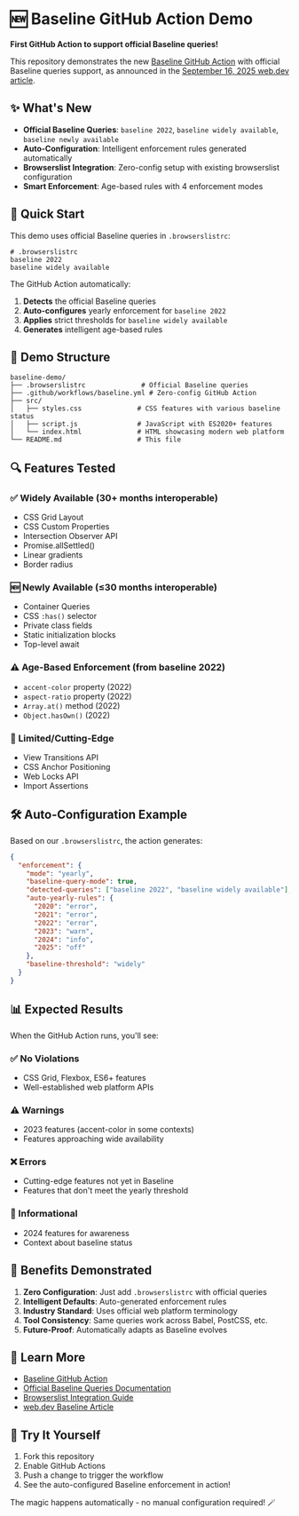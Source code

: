# 🆕 Baseline GitHub Action Demo

**First GitHub Action to support official Baseline queries!**

This repository demonstrates the new [Baseline GitHub Action](https://github.com/Aristide021/baseline) with official Baseline queries support, as announced in the [September 16, 2025 web.dev article](https://web.dev/blog/browserslist-baseline).

## ✨ What's New

- **Official Baseline Queries**: `baseline 2022`, `baseline widely available`, `baseline newly available`
- **Auto-Configuration**: Intelligent enforcement rules generated automatically
- **Browserslist Integration**: Zero-config setup with existing browserslist configuration
- **Smart Enforcement**: Age-based rules with 4 enforcement modes

## 🚀 Quick Start

This demo uses official Baseline queries in `.browserslistrc`:

```
# .browserslistrc
baseline 2022
baseline widely available
```

The GitHub Action automatically:
1. **Detects** the official Baseline queries
2. **Auto-configures** yearly enforcement for `baseline 2022`
3. **Applies** strict thresholds for `baseline widely available`
4. **Generates** intelligent age-based rules

## 📁 Demo Structure

```
baseline-demo/
├── .browserslistrc              # Official Baseline queries
├── .github/workflows/baseline.yml # Zero-config GitHub Action
├── src/
│   ├── styles.css              # CSS features with various baseline status
│   ├── script.js               # JavaScript with ES2020+ features
│   └── index.html              # HTML showcasing modern web platform
└── README.md                   # This file
```

## 🔍 Features Tested

### ✅ Widely Available (30+ months interoperable)
- CSS Grid Layout
- CSS Custom Properties  
- Intersection Observer API
- Promise.allSettled()
- Linear gradients
- Border radius

### 🆕 Newly Available (≤30 months interoperable)
- Container Queries
- CSS `:has()` selector
- Private class fields
- Static initialization blocks
- Top-level await

### ⚠️ Age-Based Enforcement (from baseline 2022)
- `accent-color` property (2022)
- `aspect-ratio` property (2022)
- `Array.at()` method (2022)
- `Object.hasOwn()` (2022)

### 🚧 Limited/Cutting-Edge
- View Transitions API
- CSS Anchor Positioning
- Web Locks API
- Import Assertions

## 🛠️ Auto-Configuration Example

Based on our `.browserslistrc`, the action generates:

```json
{
  "enforcement": {
    "mode": "yearly",
    "baseline-query-mode": true,
    "detected-queries": ["baseline 2022", "baseline widely available"],
    "auto-yearly-rules": {
      "2020": "error",
      "2021": "error", 
      "2022": "error",
      "2023": "warn",
      "2024": "info",
      "2025": "off"
    },
    "baseline-threshold": "widely"
  }
}
```

## 📊 Expected Results

When the GitHub Action runs, you'll see:

### ✅ No Violations
- CSS Grid, Flexbox, ES6+ features
- Well-established web platform APIs

### ⚠️ Warnings
- 2023 features (accent-color in some contexts)
- Features approaching wide availability

### ❌ Errors  
- Cutting-edge features not yet in Baseline
- Features that don't meet the yearly threshold

### 📝 Informational
- 2024 features for awareness
- Context about baseline status

## 🎯 Benefits Demonstrated

1. **Zero Configuration**: Just add `.browserslistrc` with official queries
2. **Intelligent Defaults**: Auto-generated enforcement rules
3. **Industry Standard**: Uses official web platform terminology  
4. **Tool Consistency**: Same queries work across Babel, PostCSS, etc.
5. **Future-Proof**: Automatically adapts as Baseline evolves

## 🔗 Learn More

- [Baseline GitHub Action](https://github.com/Aristide021/baseline)
- [Official Baseline Queries Documentation](https://github.com/Aristide021/baseline/blob/main/examples/official-baseline-queries.md)
- [Browserslist Integration Guide](https://github.com/Aristide021/baseline/blob/main/examples/browserslist-integration.md)
- [web.dev Baseline Article](https://web.dev/blog/browserslist-baseline)

## 🎉 Try It Yourself

1. Fork this repository
2. Enable GitHub Actions
3. Push a change to trigger the workflow
4. See the auto-configured Baseline enforcement in action!

The magic happens automatically - no manual configuration required! 🪄